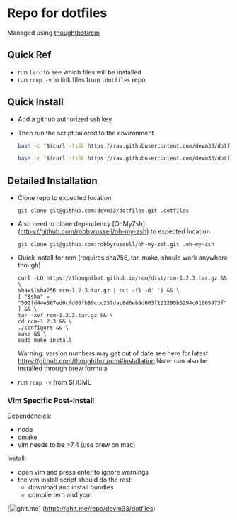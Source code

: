 # Repo for dotfiles

Managed using [thoughtbot/rcm](https://github.com/thoughtbot/rcm)

## Quick Ref

-   run `lsrc` to see which files will be installed
-   run `rcup -v` to link files from `.dotfiles` repo

## Quick Install

-   Add a github authorized ssh key
-   Then run the script tailored to the environment

    ```bash
    bash -c "$(curl -fsSL https://raw.githubusercontent.com/devm33/dotfiles/master/install/ubuntu.sh)"
    ```

    ```bash
    bash -c "$(curl -fsSL https://raw.githubusercontent.com/devm33/dotfiles/master/install/osx.sh)"
    ```

## Detailed Installation

-   Clone repo to expected location

    ```
    git clone git@github.com:devm33/dotfiles.git .dotfiles
    ```

-   Also need to clone dependency [OhMyZsh]
    (https://github.com/robbyrussell/oh-my-zsh) to expected location

    ```
    git clone git@github.com:robbyrussell/oh-my-zsh.git .oh-my-zsh
    ```

-   Quick install for rcm (requires sha256, tar, make, should work anywhere
    though)

    ```
    curl -LO https://thoughtbot.github.io/rcm/dist/rcm-1.2.3.tar.gz && \
    sha=$(sha256 rcm-1.2.3.tar.gz | cut -f1 -d' ') && \
    [ "$sha" = "502fd44e567ed0cfd00fb89ccc257dac8d6eb5d003f121299b5294c01665973f" ] && \
    tar -xvf rcm-1.2.3.tar.gz && \
    cd rcm-1.2.3 && \
    ./configure && \
    make && \
    sudo make install
    ```

    Warning: version numbers may get out of date see here for latest
    https://github.com/thoughtbot/rcm#installation Note: can also be installed
    through brew formula

-   run `rcup -v` from $HOME

### Vim Specific Post-Install

Dependencies:

-   node
-   cmake
-   vim needs to be >7.4 (use brew on mac)

Install:

-   open vim and press enter to ignore warnings
-   the vim install script should do the rest:
    -   download and install bundles
    -   compile tern and ycm

[![ghit.me](https://ghit.me/badge.svg?repo=devm33/dotfiles)]
(https://ghit.me/repo/devm33/dotfiles)
